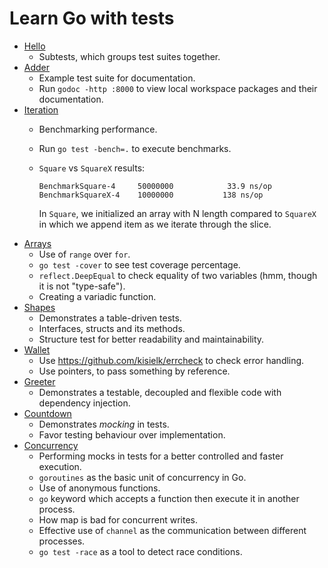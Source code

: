 # Learn Go with tests

- [Hello](https://github.com/riacataquian/learn-go-with-tests/tree/master/hello)
    - Subtests, which groups test suites together.
- [Adder](https://github.com/riacataquian/learn-go-with-tests/tree/master/adder)
    - Example test suite for documentation.
    - Run `godoc -http :8000` to view local workspace packages and their documentation.
- [Iteration](https://github.com/riacataquian/learn-go-with-tests/tree/master/iteration)
    - Benchmarking performance.
    - Run `go test -bench=.` to execute benchmarks.
    - `Square` vs `SquareX` results:

      ```
      BenchmarkSquare-4    	50000000	        33.9 ns/op
      BenchmarkSquareX-4   	10000000	       138 ns/op
      ```

      In `Square`, we initialized an array with N length compared to `SquareX` in which
      we append item as we iterate through the slice.
- [Arrays](https://github.com/riacataquian/learn-go-with-tests/tree/master/arrays)
    - Use of `range` over `for`.
    - `go test -cover` to see test coverage percentage.
    - `reflect.DeepEqual` to check equality of two variables (hmm, though it is not "type-safe").
    - Creating a variadic function.
- [Shapes](https://github.com/riacataquian/learn-go-with-tests/tree/master/shapes)
    - Demonstrates a table-driven tests.
    - Interfaces, structs and its methods.
    - Structure test for better readability and maintainability.
- [Wallet](https://github.com/riacataquian/learn-go-with-tests/tree/master/wallet)
    - Use https://github.com/kisielk/errcheck to check error handling.
    - Use pointers, to pass something by reference.
- [Greeter](https://github.com/riacataquian/learn-go-with-tests/tree/master/greeter)
    - Demonstrates a testable, decoupled and flexible code with dependency injection.
- [Countdown](https://github.com/riacataquian/learn-go-with-tests/tree/master/countdown)
    - Demonstrates _mocking_ in tests.
    - Favor testing behaviour over implementation.
- [Concurrency](https://github.com/riacataquian/learn-go-with-tests/tree/master/concurrency)
    - Performing mocks in tests for a better controlled and faster execution.
    - `goroutines` as the basic unit of concurrency in Go.
    - Use of anonymous functions.
    - `go` keyword which accepts a function then execute it in another process.
    - How map is bad for concurrent writes.
    - Effective use of `channel` as the communication between different processes.
    - `go test -race` as a tool to detect race conditions.
